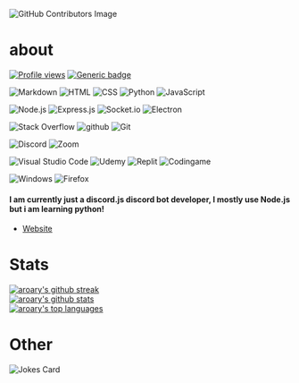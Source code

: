 ![GitHub Contributors Image](https://contrib.rocks/image?repo=aroary/aroary)
# about
[![Profile views](https://gpvc.arturio.dev/aroary)](https://github.com/aroary)
[![Generic badge](https://img.shields.io/badge/school-student-white.svg)](https://github.com/aroary)
<!--  -->
![Markdown](https://img.shields.io/badge/Markdown-000000?style=1&logo=markdown&logoColor=white)
![HTML](https://img.shields.io/badge/HTML5-E34F26?style=1&logo=html5&logoColor=white)
![CSS](https://img.shields.io/badge/CSS3-1572B6?style=1&logo=css3&logoColor=white)
![Python](https://img.shields.io/badge/Python-14354C?style=1&logo=python&logoColor=white)
![JavaScript](https://img.shields.io/badge/JavaScript-F7DF1E?style=1&logo=javascript&logoColor=black)
<!--  -->
![Node.js](https://img.shields.io/badge/Node.js-43853D?style=1&logo=node.js&logoColor=white)
![Express.js](https://img.shields.io/badge/Express.js-404D59?style=1&logo=express&logoColor=black)
![Socket.io](https://img.shields.io/badge/Socket.io-808080?style=1&logo=socket.io&logoColor=black)
![Electron](https://img.shields.io/badge/Electron-47848f?style=1&logo=electron&logoColor=black)
<!--  -->
![Stack Overflow](https://img.shields.io/badge/Stack%20overflow-f0f0f0?style=1&logo=stack-overflow)
![github](https://img.shields.io/badge/github-FFFFFF?style=1&logo=github&logoColor=black)
![Git](https://img.shields.io/badge/Git-413932?style=1&logo=git)
<!-- ![NPM](https://img.shields.io/badge/npm-FFFFFF?style=1&logo=npm) -->
<!-- ![PYPI](https://img.shields.io/badge/pypi-ffffff?style=1&logo=pypi) -->
<!-- ![Docker](https://img.shields.io/badge/Docker-fff?style=1&logo=docker) -->
<!--  -->
![Discord](https://img.shields.io/badge/Discord-5865f2?style=1&logo=discord&logoColor=white)
![Zoom](https://img.shields.io/badge/Zoom-fff0f0?style=1&logo=zoom)
<!-- ![Hangouts](https://img.shields.io/badge/Hangouts-ffffff?style=1&logo=google-hangouts) -->
<!-- ![Meet](https://img.shields.io/badge/Meet-0F000F?style=1&logo=google-meet) -->
<!-- ![Chat](https://img.shields.io/badge/Chat-fff?style=1&logo=google-chat) -->
<!--  -->
![Visual Studio Code](https://img.shields.io/badge/visual%20studio%20code-303030?style=1&logo=visual-studio-code&logoColor=blue)
![Udemy](https://img.shields.io/badge/Udemy-fff?style=1&logo=udemy)
![Replit](https://img.shields.io/badge/replit-0e1525?style=1&logo=replit)
![Codingame](https://img.shields.io/badge/Codingame-131c25?style=1&logo=codingame)
<!--  -->
![Windows](https://img.shields.io/badge/Windows-0067b8?style=1&logo=windows)
![Firefox](https://img.shields.io/badge/Firefox-203FB6?style=1&logo=firefox)
<!-- ![Google](https://img.shields.io/badge/Google-fff?style=1&logo=google) -->
<!-- ![Assistant](https://img.shields.io/badge/Assistant-fff?style=1&logo=google-assistant) -->
<!--  -->
#### I am currently just a discord.js discord bot developer, I mostly use Node.js but i am learning python!
* [Website](https://aroary.github.io/home/home.html)
# Stats
[![aroary's github streak](https://github-readme-streak-stats.herokuapp.com/?user=aroary&theme=blue-green)](https://github.com/aroary/aroary) <br>
[![aroary's github stats](https://github-readme-stats.vercel.app/api?username=aroary&theme=blue-green)](https://github.com/aroary/aroary) <br>
[![aroary's top languages](https://github-readme-stats.vercel.app/api/top-langs/?username=aroary&theme=blue-green)](https://github.com/aroary/aroary)
# Other
![Jokes Card](https://readme-jokes.vercel.app/api)

<!---->
<!-- [![Generic badge](https://img.shields.io/badge/<SUBJECT>-<STATUS>-<COLOR>.svg)](https://shields.io/) -->
<!-- [![Logo badge](https://img.shields.io/badge/<NAME>-<COLOR>?style=1&logo=<LOGO>&logoColor=<?COLOR>) -->
<!-- https://starchart.cc/aroary/aroary.svg -->
<!---->
